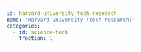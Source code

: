 ```yaml
---
id: harvard-university-tech-research
name: 'Harvard University (tech research)'
categories:
  - id: science-tech
    fraction: 1
---
```

